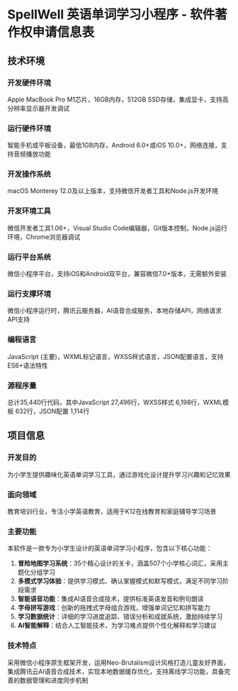 # SpellWell 英语单词学习小程序 - 软件著作权申请信息表

## 技术环境

### 开发硬件环境
Apple MacBook Pro M1芯片，16GB内存，512GB SSD存储，集成显卡，支持高分辨率显示器开发调试

### 运行硬件环境
智能手机或平板设备，最低1GB内存，Android 6.0+或iOS 10.0+，网络连接，支持音频播放功能

### 开发操作系统
macOS Monterey 12.0及以上版本，支持微信开发者工具和Node.js开发环境

### 开发环境工具
微信开发者工具1.06+，Visual Studio Code编辑器，Git版本控制，Node.js运行环境，Chrome浏览器调试

### 运行平台系统
微信小程序平台，支持iOS和Android双平台，兼容微信7.0+版本，无需额外安装

### 运行支撑环境
微信小程序运行时，腾讯云服务器，AI语音合成服务，本地存储API，网络请求API支持

### 编程语言
JavaScript (主要)，WXML标记语言，WXSS样式语言，JSON配置语言，支持ES6+语法特性

### 源程序量
总计35,440行代码，其中JavaScript 27,496行，WXSS样式 6,198行，WXML模板 632行，JSON配置 1,114行

## 项目信息

### 开发目的
为小学生提供趣味化英语单词学习工具，通过游戏化设计提升学习兴趣和记忆效果

### 面向领域
教育培训行业，专注小学英语教育，适用于K12在线教育和家庭辅导学习场景

### 主要功能
本软件是一款专为小学生设计的英语单词学习小程序，包含以下核心功能：
1. **冒险地图学习系统**：35个精心设计的关卡，涵盖507个小学核心词汇，采用主题化分组学习
2. **多模式学习体验**：提供学习模式、确认掌握模式和默写模式，满足不同学习阶段需求
3. **智能语音功能**：集成AI语音合成技术，提供标准英语发音和例句朗读
4. **字母拼写游戏**：创新的拖拽式字母组合游戏，增强单词记忆和拼写能力
5. **学习数据统计**：详细的学习进度追踪、错误分析和成就系统，激励持续学习
6. **AI智能解释**：结合人工智能技术，为学习难点提供个性化解释和学习建议

### 技术特点
采用微信小程序原生框架开发，运用Neo-Brutalism设计风格打造儿童友好界面，集成腾讯云AI语音合成技术，实现本地数据缓存优化，支持离线学习功能，具备完善的数据管理和进度同步机制